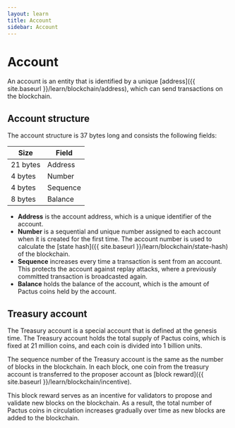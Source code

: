 ```yaml
---
layout: learn
title: Account
sidebar: Account
---
```


# Account

An account is an entity that is identified by a unique [address]({{ site.baseurl }}/learn/blockchain/address),
which can send transactions on the blockchain.

## Account structure

The account structure is 37 bytes long and consists the following fields:

| Size     | Field    |
| -------- | -------- |
| 21 bytes | Address  |
| 4 bytes  | Number   |
| 4 bytes  | Sequence |
| 8 bytes  | Balance  |

- **Address** is the account address, which is a unique identifier of the account.
- **Number** is a sequential and unique number assigned to each account when it is created for the first time.
  The account number is used to calculate the [state hash]({{ site.baseurl }}/learn/blockchain/state-hash) of the blockchain.
- **Sequence** increases every time a transaction is sent from an account.
  This protects the account against replay attacks, where a previously committed transaction is broadcasted again.
- **Balance** holds the balance of the account, which is the amount of Pactus coins held by the account.

## Treasury account

The Treasury account is a special account that is defined at the genesis time.
The Treasury account holds the total supply of Pactus coins, which is fixed at 21 million coins,
and each coin is divided into 1 billion units.

The sequence number of the Treasury account is the same as the number of blocks in the blockchain.
In each block, one coin from the treasury account is transferred to the proposer account
as [block reward]({{ site.baseurl }}/learn/blockchain/incentive).

This block reward serves as an incentive for validators to propose and validate new blocks on the blockchain.
As a result, the total number of Pactus coins in circulation increases gradually over time as new blocks
are added to the blockchain.
